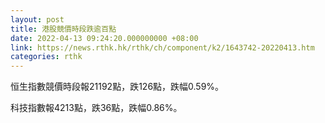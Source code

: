 ```yaml
---
layout: post
title: 港股競價時段跌逾百點
date: 2022-04-13 09:24:20.000000000 +08:00
link: https://news.rthk.hk/rthk/ch/component/k2/1643742-20220413.htm
categories: rthk
---
```


恒生指數競價時段報21192點，跌126點，跌幅0.59%。

科技指數報4213點，跌36點，跌幅0.86%。
